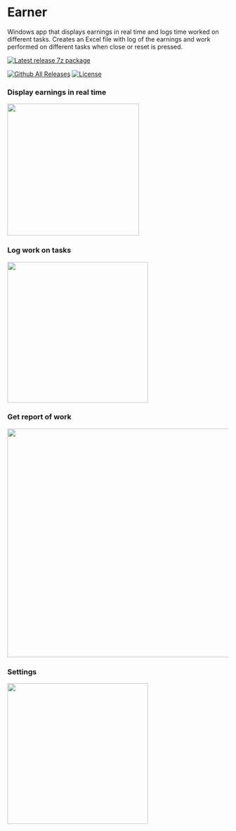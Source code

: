 # Earner
Windows app that displays earnings in real time and logs time worked on different tasks.
Creates an Excel file with log of the earnings and work performed on different tasks when close or reset is pressed.

[![Latest release 7z package](https://img.shields.io/github/v/release/voltura/Earner?label=download%20latest%20release&style=for-the-badge)](https://github.com/voltura/Earner/releases/latest/download/Earner_1.0.1.1.7z)

[![Github All Releases](https://img.shields.io/github/downloads/voltura/Earner/total.svg)]()
[![License](https://img.shields.io/badge/licence-MIT-green)]()

### Display earnings in real time

<img src="https://user-images.githubusercontent.com/2292809/198750501-b64296e9-f701-4ac0-b2a2-af9f3975c03e.png" data-canonical-src="https://user-images.githubusercontent.com/2292809/198750501-b64296e9-f701-4ac0-b2a2-af9f3975c03e.png" width="300" />


### Log work on tasks

<img src="https://user-images.githubusercontent.com/2292809/198899297-966468b7-7aff-454b-8f92-959b227ce3c2.png" data-canonical-src="https://user-images.githubusercontent.com/2292809/198899297-966468b7-7aff-454b-8f92-959b227ce3c2.png" width="320" />


### Get report of work

<img src="https://user-images.githubusercontent.com/2292809/198750630-9721c94a-1dc4-440f-bc15-9727bb524400.png" data-canonical-src="https://user-images.githubusercontent.com/2292809/198750630-9721c94a-1dc4-440f-bc15-9727bb524400.png" width="520" />


### Settings

<img src="https://user-images.githubusercontent.com/2292809/198750578-dcff7033-a327-4184-a234-e17732cea187.png" data-canonical-src="https://user-images.githubusercontent.com/2292809/198750578-dcff7033-a327-4184-a234-e17732cea187.png" width="320" />
